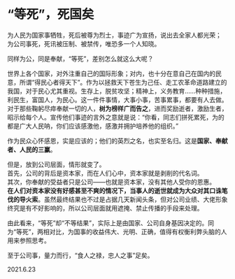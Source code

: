 # “等死”，死国矣

为人民为国家事牺牲，死后被尊为烈士，事迹广为宣扬，说出去全家人都光荣；   
为公司事死，死讯被压制、被禁传，唯恐多一个人知晓。   
   
同样为公，同是奉献，“等死”，差别怎么就这么大呢？   
   
世界上各个国家，对外注重自己的国际形象；对内，也十分在意自己在国内的民意，所谓“得民心者得天下”。作为以拯救天下苍生为己任、走工农革命道路建立的我国，对于民心尤其重视。生存上，脱贫攻坚；精神上，义务教育……种种措施，利民生，富国人，为民心。这一件件事情，大事小事，苦事累事，都要有人去做。对于那些鞠躬尽瘁奉献一切的人，**树为榜样广而告之**，进而奖励逝者，激励生者，昭示给每个人。宣传他们事迹的言外之意就是说：“你看，同志们拼死累死，为的都是广大人民呐，你们应该感激他，感激并拥护培养他的组织。”    
   
作为民众心怀感恩，实是应该的；他们的英烈之名，也实至名归。这是**国家、奉献者、人民的三赢**。   
   
但是，放到公司层面，情形就变了。   
首先，公司的背后是资本家，而在人们心中，资本家就是剥削的代名词。   
其次，你奉献的受益者只是公司——也就是资本家，没有其他人受你的恩惠。   
**在人们对资本家没有好感甚至不爽的情况下，当事人的逝世就成为大众对其口诛笔伐的导火索**。虽然最终结果也不过是占据几天新闻头条，但对公司业绩、大佬形象终究是有不好影响的，所以公司层面就用遮掩、禁止传播的手段来处理。   
   
由此看来，“等死”却“不等结果”，实际上是由国家、公司自身基因决定的。同为“等死”，两相对比，为国事的收益伟大、光明、正确，值得有权衡利弊头脑的人用来参照思考。   
   
至于公司事，量力而行，“食人之禄，忠人之事”足矣。   
   
2021.6.23   